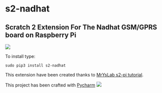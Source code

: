# s2-nadhat
## Scratch 2 Extension For The Nadhat GSM/GPRS board on Raspberry Pi
![](https://github.com/MrYsLab/s2-pi/blob/master/docs/images/logo.png)

To install type:

`
sudo pip3 install s2-nadhat
`

This extension have been created thanks to [MrYsLab s2-pi tutorial](https://mryslab.github.io/s2-pi/).

This project has been crafted with [Pycharm](https://www.jetbrains.com/pycharm/)
![](https://github.com/nadhat/s2-python/blob/master/docs/images/pycharm_logo.png)

